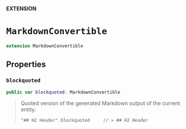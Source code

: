 **EXTENSION**

# `MarkdownConvertible`
```swift
extension MarkdownConvertible
```

## Properties
### `blockquoted`

```swift
public var blockquoted: MarkdownConvertible
```

> Quoted version of the generated Markdown output of the current entity.
>
>     "## H2 Header".blockquoted     // > ## H2 Header
